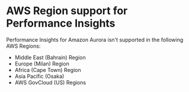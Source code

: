 # AWS Region support for Performance Insights<a name="USER_PerfInsights.Overview.Regions"></a>

Performance Insights for Amazon Aurora isn't supported in the following AWS Regions:
+ Middle East \(Bahrain\) Region
+ Europe \(Milan\) Region
+ Africa \(Cape Town\) Region
+ Asia Pacific \(Osaka\)
+ AWS GovCloud \(US\) Regions
